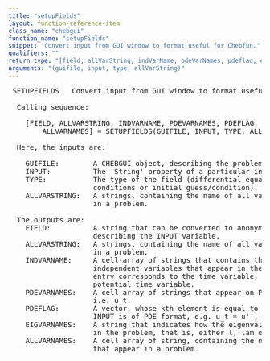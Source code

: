```yaml
---
title: "setupFields"
layout: function-reference-item
class_name: "chebgui"
function_name: "setupFields"
snippet: "Convert input from GUI window to format useful for Chebfun."
qualifiers: ""
return_type: "[field, allVarString, indVarName, pdeVarNames, pdeflag, eigVarNames, allVarNames]"
arguments: "(guifile, input, type, allVarString)"
---
```


<pre class="help-text"> SETUPFIELDS   Convert input from GUI window to format useful for Chebfun.
 
  Calling sequence:
 
    [FIELD, ALLVARSTRING, INDVARNAME, PDEVARNAMES, PDEFLAG,  EIGVARNAMES, ...
        ALLVARNAMES] = SETUPFIELDS(GUIFILE, INPUT, TYPE, ALLVARSTRING)
 
  Here, the inputs are:
 
    GUIFILE:        A CHEBGUI object, describing the problem shown in the GUI.
    INPUT:          The 'String' property of a particular input field of the GUI.
    TYPE:           The type of the field (differential equation, boundary
                    conditions or initial guess/condition).
    ALLVARSTRING:   A strings, containing the name of all variables that appear
                    in a problem.
 
  The outputs are:
    FIELD:          A string that can be converted to anonymous function,
                    describing the INPUT variable.
    ALLVARSTRING:   A strings, containing the name of all variables that appear
                    in a problem.
    INDVARNAME:     A cell-array of strings that contains the name of the
                    independent variables that appear in the problem. The first
                    entry corresponds to the time variable, the second to the
                    potential time variable.
    PDEVARNAMES:    A cell array of strings that appear on PDE format in INPUT,
                    i.e. u_t.
    PDEFLAG:        A vector, whose kth element is equal to 1 of the kth line of
                    INPUT is of PDE format, e.g. u_t = u'', 0 otherwise.
    EIGVARNAMES:    A string that indicates how the eigenvalue parameter appears
                    in the problem, that is, either l, lam or lambda.
    ALLVARNAMES:    A cell array of string, containing the name of all variables
                    that appear in a problem.
</pre>